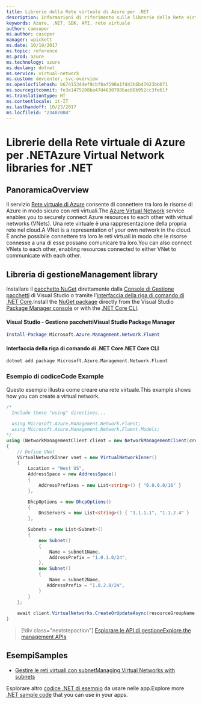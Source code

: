 ```yaml
---
title: Librerie della Rete virtuale di Azure per .NET
description: Informazioni di riferimento sulle librerie della Rete virtuale di Azure per .NET
keywords: Azure, .NET, SDK, API, rete virtuale
author: camsoper
ms.author: casoper
manager: wpickett
ms.date: 10/19/2017
ms.topic: reference
ms.prod: azure
ms.technology: azure
ms.devlang: dotnet
ms.service: virtual-network
ms.custom: devcenter, svc-overview
ms.openlocfilehash: b67415344ef9cbf8af598a1fd43b6b47023bb071
ms.sourcegitcommit: fe3e1475208ba47d4630788bac88b952cc3fe61f
ms.translationtype: HT
ms.contentlocale: it-IT
ms.lasthandoff: 10/23/2017
ms.locfileid: "23487004"
---
```

# <a name="azure-virtual-network-libraries-for-net"></a><span data-ttu-id="f240e-104">Librerie della Rete virtuale di Azure per .NET</span><span class="sxs-lookup"><span data-stu-id="f240e-104">Azure Virtual Network libraries for .NET</span></span>

## <a name="overview"></a><span data-ttu-id="f240e-105">Panoramica</span><span class="sxs-lookup"><span data-stu-id="f240e-105">Overview</span></span>
<span data-ttu-id="f240e-106">Il servizio [Rete virtuale di Azure](/azure/virtual-network/virtual-networks-overview) consente di connettere tra loro le risorse di Azure in modo sicuro con reti virtuali.</span><span class="sxs-lookup"><span data-stu-id="f240e-106">The [Azure Virtual Network](/azure/virtual-network/virtual-networks-overview) service enables you to securely connect Azure resources to each other with virtual networks (VNets).</span></span> <span data-ttu-id="f240e-107">Una rete virtuale è una rappresentazione della propria rete nel cloud.</span><span class="sxs-lookup"><span data-stu-id="f240e-107">A VNet is a representation of your own network in the cloud.</span></span> <span data-ttu-id="f240e-108">È anche possibile connettere tra loro le reti virtuali in modo che le risorse connesse a una di esse possano comunicare tra loro.</span><span class="sxs-lookup"><span data-stu-id="f240e-108">You can also connect VNets to each other, enabling resources connected to either VNet to communicate with each other.</span></span> 

## <a name="management-library"></a><span data-ttu-id="f240e-109">Libreria di gestione</span><span class="sxs-lookup"><span data-stu-id="f240e-109">Management library</span></span>

<span data-ttu-id="f240e-110">Installare il [pacchetto NuGet](https://www.nuget.org/packages/Microsoft.Azure.Management.Network.Fluent) direttamente dalla [Console di Gestione pacchetti][PackageManager] di Visual Studio o tramite l'[interfaccia della riga di comando di .NET Core][DotNetCLI].</span><span class="sxs-lookup"><span data-stu-id="f240e-110">Install the [NuGet package](https://www.nuget.org/packages/Microsoft.Azure.Management.Network.Fluent) directly from the Visual Studio [Package Manager console][PackageManager] or with the [.NET Core CLI][DotNetCLI].</span></span>

#### <a name="visual-studio-package-manager"></a><span data-ttu-id="f240e-111">Visual Studio - Gestione pacchetti</span><span class="sxs-lookup"><span data-stu-id="f240e-111">Visual Studio Package Manager</span></span>

```powershell
Install-Package Microsoft.Azure.Management.Network.Fluent
```

#### <a name="net-core-cli"></a><span data-ttu-id="f240e-112">Interfaccia della riga di comando di .NET Core</span><span class="sxs-lookup"><span data-stu-id="f240e-112">.NET Core CLI</span></span>

```bash
dotnet add package Microsoft.Azure.Management.Network.Fluent
```

### <a name="code-example"></a><span data-ttu-id="f240e-113">Esempio di codice</span><span class="sxs-lookup"><span data-stu-id="f240e-113">Code Example</span></span>
<span data-ttu-id="f240e-114">Questo esempio illustra come creare una rete virtuale.</span><span class="sxs-lookup"><span data-stu-id="f240e-114">This example shows how you can create a virtual network.</span></span>

```csharp
/* 
  Include these "using" directives...
  
  using Microsoft.Azure.Management.Network.Fluent;
  using Microsoft.Azure.Management.Network.Fluent.Models;
*/
using (NetworkManagementClient client = new NetworkManagementClient(credentials))
{
    // Define VNet
    VirtualNetworkInner vnet = new VirtualNetworkInner()
    {
        Location = "West US",
        AddressSpace = new AddressSpace()
        {
            AddressPrefixes = new List<string>() { "0.0.0.0/16" }
        },

        DhcpOptions = new DhcpOptions()
        {
            DnsServers = new List<string>() { "1.1.1.1", "1.1.2.4" }
        },

        Subnets = new List<Subnet>()
        {
            new Subnet()
            {
                Name = subnet1Name,
                AddressPrefix = "1.0.1.0/24",
            },
            new Subnet()
            {
                Name = subnet2Name,
               AddressPrefix = "1.0.2.0/24",
            }
        }
    };
    
    await client.VirtualNetworks.CreateOrUpdateAsync(resourceGroupName, vNetName, vnet);
}

```

> [!div class="nextstepaction"]
> [<span data-ttu-id="f240e-115">Esplorare le API di gestione</span><span class="sxs-lookup"><span data-stu-id="f240e-115">Explore the management APIs</span></span>](/dotnet/api/overview/azure/network/management)

## <a name="samples"></a><span data-ttu-id="f240e-116">Esempi</span><span class="sxs-lookup"><span data-stu-id="f240e-116">Samples</span></span>
- [<span data-ttu-id="f240e-117">Gestire le reti virtuali con subnet</span><span class="sxs-lookup"><span data-stu-id="f240e-117">Managing Virtual Networks with subnets</span></span>](https://github.com/Azure-Samples/network-dotnet-manage-virtual-network)

<span data-ttu-id="f240e-118">Esplorare altro [codice .NET di esempio](https://azure.microsoft.com/resources/samples/?platform=dotnet) da usare nelle app.</span><span class="sxs-lookup"><span data-stu-id="f240e-118">Explore more [.NET sample code](https://azure.microsoft.com/resources/samples/?platform=dotnet) that you can use in your apps.</span></span>


[PackageManager]: https://docs.microsoft.com/nuget/tools/package-manager-console 
[DotNetCLI]: https://docs.microsoft.com/dotnet/core/tools/dotnet-add-package 

